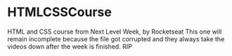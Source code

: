 # HTMLCSSCourse
HTML and CSS course from Next Level Week, by Rocketseat
This one will remain incomplete because the file got corrupted and they always take the videos down after the week is finished. RIP
